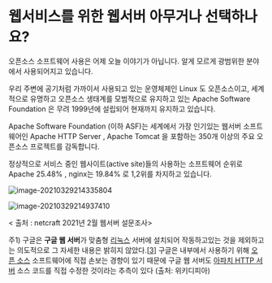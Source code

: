 # 웹서비스를 위한 웹서버 아무거나 선택하나요? 

오픈소스 소프트웨어 사용은 어제 오늘 이야기가 아닙니다.  알게 모르게 광범위한 분야에서 사용되어지고 있습니다.

우리 주변에 공기처럼 가까이서 사용되고 있는 운영체제인 Linux 도 오픈소스이고, 세계적으로 유명하고 오픈소스 생태계를 모범적으로 유지하고 있는 Apache Software Foundation 은 무려 1999년에 설립되어 현재까지 유지하고 있습니다.

Apache Software Foundation (이하 ASF)는  세계에서 가장 인기있는 웹서버 소프트웨어인 Apache HTTP Server , Apache Tomcat 을 포함하는 350개 이상의 주요 오픈소스 프로젝트를 감독합니다.

정상적으로 서비스 중인 웹사이트(active site)들의  사용하는 소프트웨어 순위로 Apache 25.48% , nginx는 19.84% 로 1,2위를  차지하고 있습니다.  



![image-20210329214335804](/Users/hjoon/Documents/git/techblog/imgs/image-20210329214335804.png)



![image-20210329214937410](/Users/hjoon/Documents/git/techblog/imgs/image-20210329214937410.png)

 < 출처 : netcraft 2021년 2월 웹서버 설문조사> 



주1) 구글은 **구글 웹 서버**가 맞춤형 [리눅스](https://ko.wikipedia.org/wiki/리눅스) 서버에 설치되어 작동하고있는 것을 제외하고는 의도적으로 그 자세한 내용은 밝히지 않았다.[[3\]](https://ko.wikipedia.org/wiki/구글_웹_서버#cite_note-3) 구글은 내부에서 사용하기 위해 [오픈 소스](https://ko.wikipedia.org/wiki/오픈_소스) 소프트웨어에 직접 손보는 경향이 있기 때문에 구글 웹 서버도 [아파치 HTTP 서버](https://ko.wikipedia.org/wiki/아파치_HTTP_서버) 소스 코드를 직접 수정한 것이라는 추측이 있다 (출처: 위키디피아)

